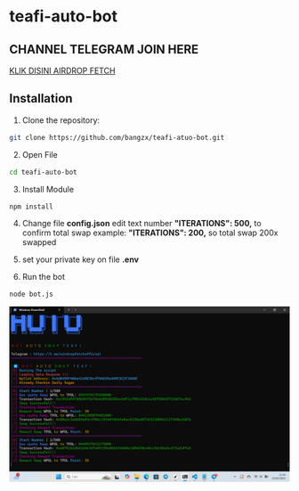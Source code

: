 # teafi-auto-bot

## CHANNEL TELEGRAM JOIN HERE
[KLIK DISINI AIRDROP FETCH](https://t.me/airdropfetchofficial)

## Installation 
1. Clone the repository:
```bash
git clone https://github.com/bangzx/teafi-atuo-bot.git
```
2. Open File
```bash
cd teafi-auto-bot
```
3. Install Module
```bash
npm install
```
4. Change file **config.json** edit text number **"ITERATIONS": 500,** to confirm total swap
example:   **"ITERATIONS": 200,** so total swap 200x swapped

5. set your private key on file **.env**

6. Run the bot
```bash
node bot.js
```
![](teafi.jpg)
